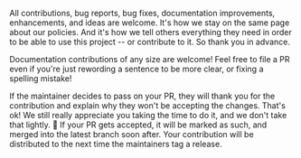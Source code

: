 All contributions, bug reports, bug fixes, documentation improvements, enhancements, and ideas are welcome. It's how we stay on the same page about our policies. And it's how we tell others everything they need in order to be able to use this project -- or contribute to it. So thank you in advance.

Documentation contributions of any size are welcome! Feel free to file a PR even if you're just rewording a sentence to be more clear, or fixing a spelling mistake!

If the maintainer decides to pass on your PR, they will thank you for the contribution and explain why they won't be accepting the changes. That's ok! We still really appreciate you taking the time to do it, and we don't take that lightly. 💚
If your PR gets accepted, it will be marked as such, and merged into the latest branch soon after. Your contribution will be distributed to the next time the maintainers tag a release.
